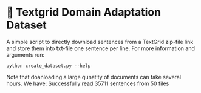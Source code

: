 # :deaf_person: Textgrid Domain Adaptation Dataset
A simple script to directly download sentences from a TextGrid zip-file link and store them into txt-file one sentence per line. For more information and arguments run:
```
python create_dataset.py --help
```

Note that doanloading a large qunatity of documents can take several hours. We have: Successfully read 35711 sentences from 50 files